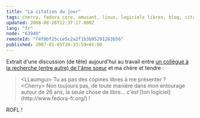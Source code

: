 ```yaml
---
title: "La citation du jour"
tags: cherry, fedora core, amusant, linux, logiciels libres, blog, citation
updated: 2008-08-26T12:37:17.000Z
lang: "fr"
node: "63940"
remoteId: "f4f0bf25cce5c2a2f1b3b95291263b56"
published: 2007-01-05T20:33:59+01:00
---
```


Extrait d'une discussion (de tête) aujourd'hui au travail entre [un collègue à la recherche (entre autre) de l'âme soeur](http://www.llaumgui.com/post/Bonnes-resolutions-pour-2007) et ma chère et tendre :

<blockquote>
&lt;LLaumgui&gt; Tu as pas des copines libres à me présenter ?<br>
&lt;Cherry&gt; Non toujours pas, de toute manière dans mon entourage autour de 26 ans, la seule chose de libre... c'est [ton logiciel](http://www.fedora-fr.org/) !
</blockquote>

ROFL !


